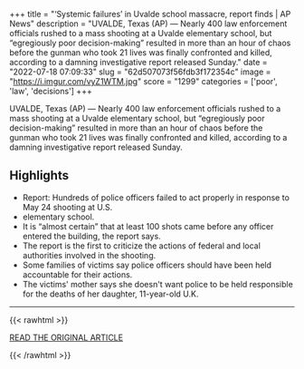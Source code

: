 +++
title = "‘Systemic failures’ in Uvalde school massacre, report finds | AP News"
description = "UVALDE, Texas (AP) — Nearly 400 law enforcement officials rushed to a mass shooting at a Uvalde elementary school, but “egregiously poor decision-making” resulted in more than an hour of chaos before the gunman who took 21 lives was finally confronted and killed, according to a damning investigative report released Sunday."
date = "2022-07-18 07:09:33"
slug = "62d507073f56fdb3f172354c"
image = "https://i.imgur.com/vyZ1WTM.jpg"
score = "1299"
categories = ['poor', 'law', 'decisions']
+++

UVALDE, Texas (AP) — Nearly 400 law enforcement officials rushed to a mass shooting at a Uvalde elementary school, but “egregiously poor decision-making” resulted in more than an hour of chaos before the gunman who took 21 lives was finally confronted and killed, according to a damning investigative report released Sunday.

## Highlights

- Report: Hundreds of police officers failed to act properly in response to May 24 shooting at U.S.
- elementary school.
- It is “almost certain” that at least 100 shots came before any officer entered the building, the report says.
- The report is the first to criticize the actions of federal and local authorities involved in the shooting.
- Some families of victims say police officers should have been held accountable for their actions.
- The victims' mother says she doesn't want police to be held responsible for the deaths of her daughter, 11-year-old U.K.

---

{{< rawhtml >}}
  <p class="article-category">
    <a target="_blank" href="https://apnews.com/article/shootings-texas-education-violence-school-31aa135678f8118ed96d893ea77cf8ea">READ THE ORIGINAL ARTICLE</a>
  </p>
{{< /rawhtml >}}
